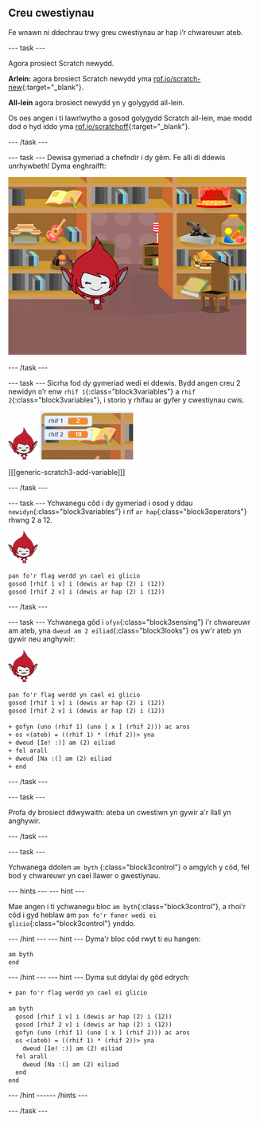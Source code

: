 ## Creu cwestiynau

Fe wnawn ni ddechrau trwy greu cwestiynau ar hap i’r chwareuwr ateb.

--- task ---

Agora prosiect Scratch newydd.

**Arlein:** agora brosiect Scratch newydd yma [rpf.io/scratch-new](http://rpf.io/scratchon){:target="_blank"}.

**All-lein** agora brosiect newydd yn y golygydd all-lein.

Os oes angen i ti lawrlwytho a gosod golygydd Scratch all-lein, mae modd dod o hyd iddo yma [rpf.io/scratchoff](http://rpf.io/scratchoff){:target="_blank"}.

--- /task ---

--- task --- Dewisa gymeriad a chefndir i dy gêm. Fe alli di ddewis unrhywbeth! Dyma enghraifft:

![sgrinlun](images/brain-setting.png)

--- /task ---

--- task --- Sicrha fod dy gymeriad wedi ei ddewis. Bydd angen creu 2 newidyn o’r enw `rhif 1`{:class="block3variables"} a `rhif 2`{:class="block3variables"}, i storio y rhifau ar gyfer y cwestiynau cwis.

![sgrinlun](images/giga-sprite.png) ![sgrinlun](images/brain-variables.png)

[[[generic-scratch3-add-variable]]]

--- /task ---

--- task --- Ychwanegu côd i dy gymeriad i osod y ddau `newidyn`{:class="block3variables"} i rif `ar hap`{:class="block3operators"} rhwng 2 a 12.

![sgrinlun](images/giga-sprite.png)

```blocks3
pan fo'r flag werdd yn cael ei glicio
gosod [rhif 1 v] i (dewis ar hap (2) i (12))
gosod [rhif 2 v] i (dewis ar hap (2) i (12))
```

--- /task ---

--- task --- Ychwanega gôd i `ofyn`{:class="block3sensing"} i'r chwareuwr am ateb, yna `dweud am 2 eiliad`{:class="block3looks"} os yw'r ateb yn gywir neu anghywir:

![sgrinlun](images/giga-sprite.png)

```blocks3
pan fo'r flag werdd yn cael ei glicio
gosod [rhif 1 v] i (dewis ar hap (2) i (12))
gosod [rhif 2 v] i (dewis ar hap (2) i (12))

+ gofyn (uno (rhif 1) (uno [ x ] (rhif 2))) ac aros
+ os <(ateb) = ((rhif 1) * (rhif 2))> yna 
+ dweud [Ie! :)] am (2) eiliad
+ fel arall 
+ dweud [Na :(] am (2) eiliad
+ end
```

--- /task ---

--- task ---

Profa dy brosiect ddwywaith: ateba un cwestiwn yn gywir a'r llall yn anghywir.

--- /task ---

--- task ---

Ychwanega ddolen `am byth` {:class="block3control"} o amgylch y côd, fel bod y chwareuwr yn cael llawer o gwestiynau.

--- hints ---
 --- hint ---

Mae angen i ti ychwanegu bloc `am byth`{:class="block3control"}, a rhoi'r côd i gyd heblaw am `pan fo'r faner wedi ei glicio`{:class="block3control"} ynddo.

--- /hint --- --- hint --- Dyma'r bloc côd rwyt ti eu hangen:

```blocks3
am byth
end
```

--- /hint --- --- hint --- Dyma sut ddylai dy gôd edrych:

```blocks3
+ pan fo'r flag werdd yn cael ei glicio

am byth 
  gosod [rhif 1 v] i (dewis ar hap (2) i (12))
  gosod [rhif 2 v] i (dewis ar hap (2) i (12))
  gofyn (uno (rhif 1) (uno [ x ] (rhif 2))) ac aros
  os <(ateb) = ((rhif 1) * (rhif 2))> yna 
    dweud [Ie! :)] am (2) eiliad
  fel arall 
    dweud [Na :(] am (2) eiliad
  end
end
```

--- /hint ------ /hints ---

--- /task ---
